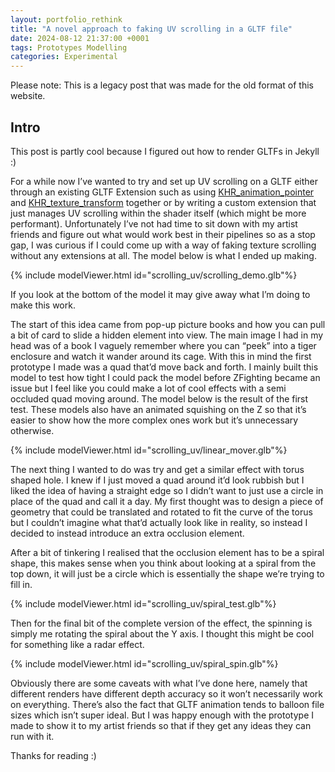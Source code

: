 ```yaml
---
layout: portfolio_rethink
title: "A novel approach to faking UV scrolling in a GLTF file"
date: 2024-08-12 21:37:00 +0001
tags: Prototypes Modelling
categories: Experimental
---
```



<div markdown="1" class="pagnated-page-wrapper" data-page-index="0">

Please note: This is a legacy post that was made for the old format of this website.

## Intro

This post is partly cool because I figured out how to render GLTFs in Jekyll :)

For a while now I’ve wanted to try and set up UV scrolling on a GLTF either through an existing GLTF Extension such as using [KHR_animation_pointer](https://github.com/KhronosGroup/glTF/blob/main/extensions/2.0/Khronos/KHR_animation_pointer/README.md) and [KHR_texture_transform](https://github.com/KhronosGroup/glTF/blob/main/extensions/2.0/Khronos/KHR_texture_transform/README.md) together or by writing a custom extension that just manages UV scrolling within the shader itself (which might be more performant). Unfortunately I’ve not had time to sit down with my artist friends and figure out what would work best in their pipelines so as a stop gap, I was curious if I could come up with a way of faking texture scrolling without any extensions at all. The model below is what I ended up making.

{% include modelViewer.html id="scrolling_uv/scrolling_demo.glb"%}

If you look at the bottom of the model it may give away what I’m doing to make this work. 

The start of this idea came from pop-up picture books and how you can pull a bit of card to slide a hidden element into view. The main image I had in my head was of a book I vaguely remember where you can “peek” into a tiger enclosure and watch it wander around its cage. With this in mind the first prototype I made was a quad that’d move back and forth. I mainly built this model to test how tight I could pack the model before ZFighting became an issue but I feel like you could make a lot of cool effects with a semi occluded quad moving around. The model below is the result of the first test. These models also have an animated squishing on the Z so that it’s easier to show how the more complex ones work but it’s unnecessary otherwise.  

{% include modelViewer.html id="scrolling_uv/linear_mover.glb"%}

The next thing I wanted to do was try and get a similar effect with torus shaped hole. I knew if I just moved a quad around it’d look rubbish but I liked the idea of having a straight edge so I didn’t want to just use a circle in place of the quad and call it a day. My first thought was to design a piece of geometry that could be translated and rotated to fit the curve of the torus but I couldn’t imagine what that’d actually look like in reality, so instead I decided to instead introduce an extra occlusion element. 

After a bit of tinkering I realised that the occlusion element has to be a spiral shape, this makes sense when you think about looking at a spiral from the top down, it will just be a circle which is essentially the shape we’re trying to fill in. 

{% include modelViewer.html id="scrolling_uv/spiral_test.glb"%}

Then for the final bit of the complete version of the effect, the spinning is simply me rotating the spiral about the Y axis. I thought this might be cool for something like a radar effect.

{% include modelViewer.html id="scrolling_uv/spiral_spin.glb"%}


Obviously there are some caveats with what I’ve done here, namely that different renders have different depth accuracy so it won’t necessarily work on everything. There’s also the fact that GLTF animation tends to balloon file sizes which isn’t super ideal. But I was happy enough with the prototype I made to show it to my artist friends so that if they get any ideas they can run with it.

Thanks for reading :)

<!-- 

{% include modelViewer.html id="dino.glb"%} -->

<!-- {% assign explainer = site.posts | where:"title","Test" %}
{{ explainer[0].excerpt }} -->

</div>